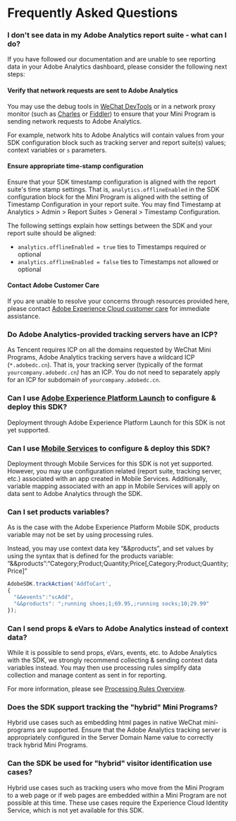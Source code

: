 # Frequently Asked Questions

### I don't see data in my Adobe Analytics report suite - what can I do?

If you have followed our documentation and are unable to see reporting data in your Adobe Analytics dashboard, please consider the following next steps:

#### Verify that network requests are sent to Adobe Analytics

You may use the debug tools in [WeChat DevTools](https://developers.weixin.qq.com/miniprogram/en/dev/devtools/devtools.html) or in a network proxy monitor \(such as [Charles](https://www.charlesproxy.com/) or [Fiddler](https://www.telerik.com/fiddler)\) to ensure that your Mini Program is sending network requests to Adobe Analytics.

For example, network hits to Adobe Analytics will contain values from your SDK configuration block such as tracking server and report suite\(s\) values; context variables or `s` parameters.

#### Ensure appropriate time-stamp configuration

Ensure that your SDK timestamp configuration is aligned with the report suite's time stamp settings. That is, `analytics.offlineEnabled` in the SDK configuration block for the Mini Program is aligned with the setting of Timestamp Configuration in your report suite. You may find Timestamp at  Analytics &gt; Admin &gt; Report Suites &gt; General &gt; Timestamp Configuration.

The following settings explain how settings between the SDK and your report suite should be aligned:

* `analytics.offlineEnabled = true` ties to Timestamps required or optional
* `analytics.offlineEnabled = false` ties to Timestamps not allowed or optional       

#### Contact Adobe Customer Care

If you are unable to resolve your concerns through resources provided here, please contact [Adobe Experience Cloud customer care](https://helpx.adobe.com/contact/enterprise-support.ec.html) for immediate assistance.

### Do Adobe Analytics-provided tracking servers have an ICP?

As Tencent requires ICP on all the domains requested by WeChat Mini Programs, Adobe Analytics tracking servers have a wildcard ICP \(`*.adobedc.cn`\). That is, your tracking server \(typically of the format `yourcompany.adobedc.cn`_\)_ has an ICP. You do not need to separately apply for an ICP for subdomain of `yourcompany.adobedc.cn`.

### Can I use [Adobe Experience Platform Launch](https://launch.adobe.com) to configure & deploy this SDK?

Deployment through Adobe Experience Platform Launch for this SDK is not yet supported.

### Can I use [Mobile Services](https://mobilemarketing.adobe.com) to configure & deploy this SDK?

Deployment through Mobile Services for this SDK is not yet supported. However, you may use configuration related \(report suite, tracking server, etc.\) associated with an app created in Mobile Services. Additionally, variable mapping associated with an app in Mobile Services will apply on data sent to Adobe Analytics through the SDK.

### Can I set products variables?

As is the case with the Adobe Experience Platform Mobile SDK, products variable may not be set by using processing rules.

Instead,  you may use context data key “&&products”, and set values by using the syntax that is defined for the products variable: “&&products”:“Category;Product;Quantity;Price\[,Category;Product;Quantity;Price\]”

```javascript
AdobeSDK.trackAction('AddToCart',
{
  "&&events":"scAdd",
  "&&products": ";running shoes;1;69.95,;running socks;10;29.99"
});
```

### Can I send props & eVars to Adobe Analytics instead of context data?

While it is possible to send props, eVars, events, etc. to Adobe Analytics with the SDK, we strongly recommend collecting & sending context data variables instead. You may then use processing rules simplify data collection and manage content as sent in for reporting.

For more information, please see [Processing Rules Overview](https://docs.adobe.com/content/help/en/analytics/admin/admin-tools/processing-rules/processing-rules.html).

### Does the SDK support tracking the "hybrid" Mini Programs?

Hybrid use cases such as embedding html pages in native WeChat mini-programs are supported. Ensure that the Adobe Analytics tracking server is appropriately configured in the Server Domain Name value to correctly track hybrid Mini Programs.

### Can the SDK be used for "hybrid" visitor identification use cases?

Hybrid use cases such as tracking users who move from the Mini Program to a web page or if web pages are embedded within a Mini Program are not possible at this time. These use cases require the Experience Cloud Identity Service, which is not yet available for this SDK.

